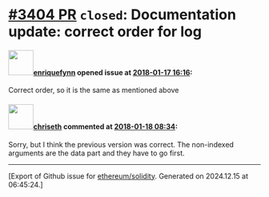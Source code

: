 # [\#3404 PR](https://github.com/ethereum/solidity/pull/3404) `closed`: Documentation update: correct order for log

#### <img src="https://avatars.githubusercontent.com/u/278786?u=c391d944a940772b77d76f86c23108d3fca2600e&v=4" width="50">[enriquefynn](https://github.com/enriquefynn) opened issue at [2018-01-17 16:16](https://github.com/ethereum/solidity/pull/3404):

Correct order, so it is the same as mentioned above

#### <img src="https://avatars.githubusercontent.com/u/9073706?v=4" width="50">[chriseth](https://github.com/chriseth) commented at [2018-01-18 08:34](https://github.com/ethereum/solidity/pull/3404#issuecomment-358574921):

Sorry, but I think the previous version was correct. The non-indexed arguments are the data part and they have to go first.


-------------------------------------------------------------------------------



[Export of Github issue for [ethereum/solidity](https://github.com/ethereum/solidity). Generated on 2024.12.15 at 06:45:24.]
